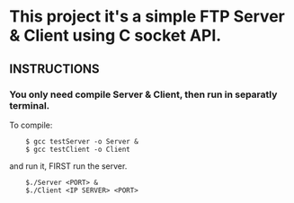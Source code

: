 # This project it's a simple FTP Server & Client using C socket API.

## INSTRUCTIONS
### You only need compile Server & Client, then run in separatly terminal.

To compile:
```
	$ gcc testServer -o Server &
	$ gcc testClient -o Client

```
and run it, FIRST run the server.

```
	$./Server <PORT> &
	$./Client <IP SERVER> <PORT>

```
